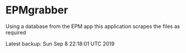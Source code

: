 # EPMgrabber
Using a database from the EPM app this application scrapes the files as required


Latest backup: Sun Sep 8 22:18:01 UTC 2019
